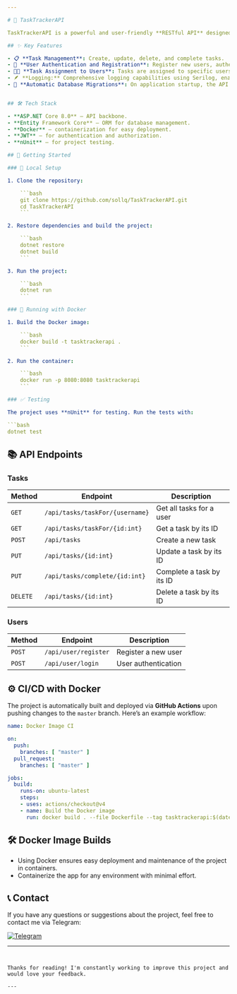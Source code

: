 ```yaml
---

# 🚀 TaskTrackerAPI

TaskTrackerAPI is a powerful and user-friendly **RESTful API** designed for task management. Built with **ASP.NET Core**, it supports user registration and authentication via **JWT** and allows users to track their tasks linked to specific accounts.

## ✨ Key Features

- 📋 **Task Management**: Create, update, delete, and complete tasks.
- 🔑 **User Authentication and Registration**: Register new users, authenticate via JWT tokens.
- 🧑‍💼 **Task Assignment to Users**: Tasks are assigned to specific users, making tracking more convenient.
- 🪶 **Logging:** Comprehensive logging capabilities using Serilog, enabling efficient monitoring and troubleshooting of application behavior.
- 🔄 **Automatic Database Migrations**: On application startup, the API automatically applies any pending migrations to the database, ensuring it is always up-to-date.


## 🛠️ Tech Stack

- **ASP.NET Core 8.0** — API backbone.
- **Entity Framework Core** — ORM for database management.
- **Docker** — containerization for easy deployment.
- **JWT** — for authentication and authorization.
- **nUnit** — for project testing.

## 🚀 Getting Started

### 🔧 Local Setup

1. Clone the repository:

    ```bash
    git clone https://github.com/sollq/TaskTrackerAPI.git
    cd TaskTrackerAPI
    ```

2. Restore dependencies and build the project:

    ```bash
    dotnet restore
    dotnet build
    ```

3. Run the project:

    ```bash
    dotnet run
    ```

### 🐳 Running with Docker

1. Build the Docker image:

    ```bash
    docker build -t tasktrackerapi .
    ```

2. Run the container:

    ```bash
    docker run -p 8080:8080 tasktrackerapi
    ```

### ✅ Testing

The project uses **nUnit** for testing. Run the tests with:

```bash
dotnet test
```

## 📚 API Endpoints

### Tasks

| Method  | Endpoint                        | Description                             |
|---------|----------------------------------|-----------------------------------------|
| `GET`   | `/api/tasks/taskFor/{username}`  | Get all tasks for a user                |
| `GET`   | `/api/tasks/taskFor/{id:int}`    | Get a task by its ID                    |
| `POST`  | `/api/tasks`                    | Create a new task                       |
| `PUT`   | `/api/tasks/{id:int}`            | Update a task by its ID                 |
| `PUT`   | `/api/tasks/complete/{id:int}`   | Complete a task by its ID               |
| `DELETE`| `/api/tasks/{id:int}`            | Delete a task by its ID                 |

### Users

| Method  | Endpoint                 | Description                             |
|---------|--------------------------|-----------------------------------------|
| `POST`  | `/api/user/register`      | Register a new user                     |
| `POST`  | `/api/user/login`         | User authentication                     |

## ⚙️ CI/CD with Docker

The project is automatically built and deployed via **GitHub Actions** upon pushing changes to the `master` branch. Here’s an example workflow:

```yaml
name: Docker Image CI

on:
  push:
    branches: [ "master" ]
  pull_request:
    branches: [ "master" ]

jobs:
  build:
    runs-on: ubuntu-latest
    steps:
    - uses: actions/checkout@v4
    - name: Build the Docker image
      run: docker build . --file Dockerfile --tag tasktrackerapi:$(date +%s)
```

## 🛠️ Docker Image Builds

- Using Docker ensures easy deployment and maintenance of the project in containers.
- Containerize the app for any environment with minimal effort.

## 📞 Contact

If you have any questions or suggestions about the project, feel free to contact me via Telegram:  

[![Telegram](https://img.shields.io/badge/Telegram-Contact-blue)](https://t.me/xsisd)

---
```


Thanks for reading! I'm constantly working to improve this project and would love your feedback.

---

